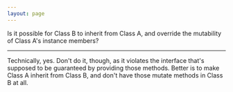 ```yaml
---
layout: page
---
```


Is it possible for Class B to inherit from Class A, and override the mutability of Class A's instance members?

----

Technically, yes. Don't do it, though, as it violates the interface that's supposed to be guaranteed by providing those methods. Better is to make Class A inherit from Class B, and don't have those mutate methods in Class B at all.
